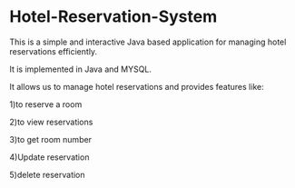 # Hotel-Reservation-System

This is a simple and interactive Java based application for managing hotel reservations efficiently. 

It is implemented in Java and MYSQL.

It allows us to manage hotel reservations and provides features like: 

1)to reserve a room

2)to view reservations

3)to get room number

4)Update reservation

5)delete reservation

